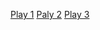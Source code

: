 

[Play 1](https://www.youtube.com/watch?v=k5b5TiafAAM&list=PL2g2h-wyI4SpWK1G3UaxXhzZc6aUFXbvL)
[Paly 2](https://www.youtube.com/watch?v=K2dRSHgjrW4&list=PL2g2h-wyI4SpWK1G3UaxXhzZc6aUFXbvL&index=6)
[Play 3](https://www.youtube.com/watch?v=r8JQZvO-n9A&list=PL2g2h-wyI4SpWK1G3UaxXhzZc6aUFXbvL&index=18)
